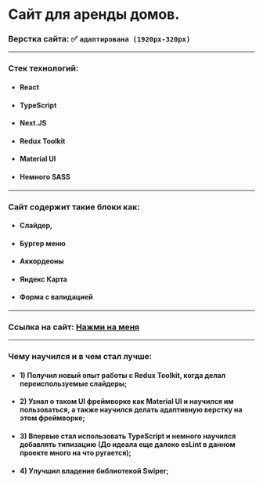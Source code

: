 # Сайт для аренды домов.

### Верстка сайта: :white_check_mark: `адаптирована (1920px-320px)`

---

### Стек технологий:

- #### React
- #### TypeScript
- #### Next.JS
- #### Redux Toolkit
- #### Material UI
- #### Немного SASS

---

### Сайт содержит такие блоки как:

- #### Слайдер,
- #### Бургер меню
- #### Аккордеоны
- #### Яндекс Карта
- #### Форма с валидацией

---

### Ссылка на сайт: [Нажми на меня](https://potrfolio-booking-houses.vercel.app/)

---

### Чему научился и в чем стал лучше:

- #### 1) Получил новый опыт работы с Redux Toolkit, когда делал переиспользуемые слайдеры;
- #### 2) Узнал о таком UI фреймворке как Material UI и научился им пользоваться, а также научился делать адаптивную верстку на этом фреймворке;
- #### 3) Впервые стал использовать TypeScript и немного научился добавлять типизацию (До идеала еще далеко esLint в данном проекте много на что ругается);
- #### 4) Улучшил владение библиотекой Swiper;
